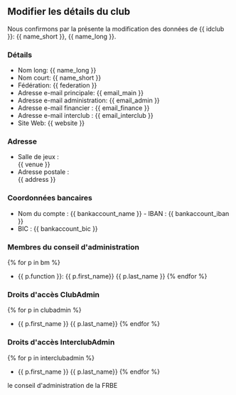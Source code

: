 ## Modifier les détails du club

Nous confirmons par la présente la modification des données de {{ idclub }}: 
{{ name_short }}, {{ name_long }}.

### Détails

 - Nom long: {{ name_long }}
 - Nom court: {{ name_short }}
 - Fédération: {{ federation }}
 - Adresse e-mail principale: {{ email_main }}
 - Adresse e-mail administration: {{ email_admin }}
 - Adresse e-mail financier : {{ email_finance }}
 - Adresse e-mail interclub : {{ email_interclub }}
 - Site Web: {{ website }}

### Adresse

  - Salle de jeux : <br> {{ venue }}
  - Adresse postale : <br> {{ address }}

### Coordonnées bancaires

  - Nom du compte : {{ bankaccount_name }}
  - IBAN : {{ bankaccount_iban }}
  - BIC : {{ bankaccount_bic }}

### Membres du conseil d'administration

{% for p in bm %}
 - {{ p.function }}: {{ p.first_name}} {{ p.last_name }}
{% endfor %}

### Droits d'accès ClubAdmin

{% for p in clubadmin %}
 - {{ p.first_name }} {{ p.last_name}} 
{% endfor %}


### Droits d'accès InterclubAdmin

{% for p in interclubadmin %}
 - {{ p.first_name }} {{ p.last_name}} 
{% endfor %}


le conseil d'administration de la FRBE